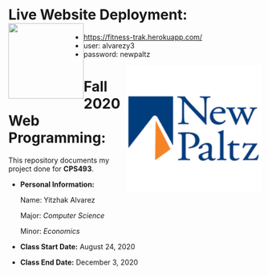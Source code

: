 # Live Website Deployment: <a href="https://fitness-trak.herokuapp.com/"><image align="left" width="150" height="150" src="https://github.com/yitzhakalvarez/FitnessTracker/blob/master/client/src/assets/weight.png"></a>
- https://fitness-trak.herokuapp.com/
- user: alvarezy3
- password: newpaltz


<a href="https://github.com/yitzhakalvarez/FitnessTracker"><img align="right" width="270" height="250" src="https://github.com/yitzhakalvarez/FitnessTracker/blob/master/client/src/assets/newpaltz.png"></a>

# Fall 2020 Web Programming:

This repository documents my project done for **CPS493**.
- **Personal Information:**

    Name: Yitzhak Alvarez

    Major: *Computer Science*
    
    Minor: *Economics*
- **Class Start Date:** August 24, 2020
- **Class End Date:** December 3, 2020
